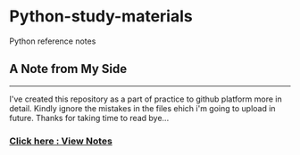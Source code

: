 # Python-study-materials
Python reference notes
## A Note from My Side
______________________

I've created this repository as a part of practice to github platform more in detail. Kindly ignore the mistakes in the files ehich i'm going to upload in future. Thanks for taking time to read bye...
### [Click here : View Notes](temporary)

  
